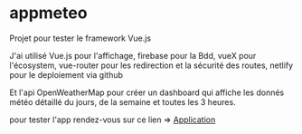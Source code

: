 # appmeteo

Projet pour tester le framework Vue.js 

J'ai utilisé Vue.js pour l'affichage, 
firebase pour la Bdd,
vueX pour l'écosystem,
vue-router pour les redirection et la sécurité des routes,
netlify pour le deploiement via github

Et l'api OpenWeatherMap pour créer un dashboard qui affiche les donnés météo détaillé du jours, de la semaine et toutes les 3 heures.

pour tester l'app rendez-vous sur ce lien => <a href="https://meteo-firebase.netlify.app/">Application</a>
